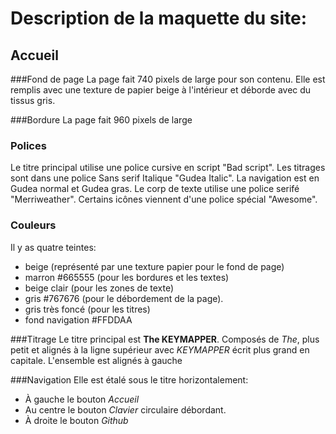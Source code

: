 # Description de la maquette du site:
## Accueil
###Fond de page
La page fait 740 pixels de large pour son contenu.
Elle est remplis avec une texture de papier beige à l'intérieur et déborde avec du tissus gris.

###Bordure
La page fait 960 pixels de large

### Polices
Le titre principal utilise une police cursive en script "Bad script".
Les titrages sont dans une police Sans serif Italique "Gudea Italic".
La navigation est en Gudea normal et Gudea gras.
Le corp de texte utilise une police serifé "Merriweather".
Certains icônes viennent d'une police spécial "Awesome".

### Couleurs
Il y as quatre teintes:
- beige (représenté par une texture papier pour le fond de page)
- marron #665555 (pour les bordures et les textes)
- beige clair (pour les zones de texte)
- gris #767676 (pour le débordement de la page).
- gris très foncé (pour les titres)
- fond navigation #FFDDAA

###Titrage
Le titre principal est __The KEYMAPPER__.
Composés de _The_, plus petit et alignés à la ligne supérieur avec
_KEYMAPPER_ écrit plus grand en capitale.
L'ensemble est alignés à gauche

###Navigation
Elle est étalé sous le titre horizontalement:
- À gauche le bouton _Accueil_
- Au centre le bouton _Clavier_ circulaire débordant.
- À droite le bouton _Github_


